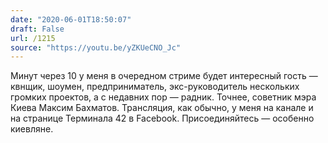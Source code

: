 ```yaml
---
date: "2020-06-01T18:50:07"
draft: False
url: /1215
source: "https://youtu.be/yZKUeCNO_Jc"
---
```


Минут через 10 у меня в очередном стриме будет интересный гость — квнщик, шоумен, предприниматель, экс-руководитель нескольких громких проектов, а с недавних пор — радник. Точнее, советник мэра Киева Максим Бахматов. Трансляция, как обычно, у меня на канале и на странице Терминала 42 в Facebook. Присоединяйтесь — особенно киевляне.
